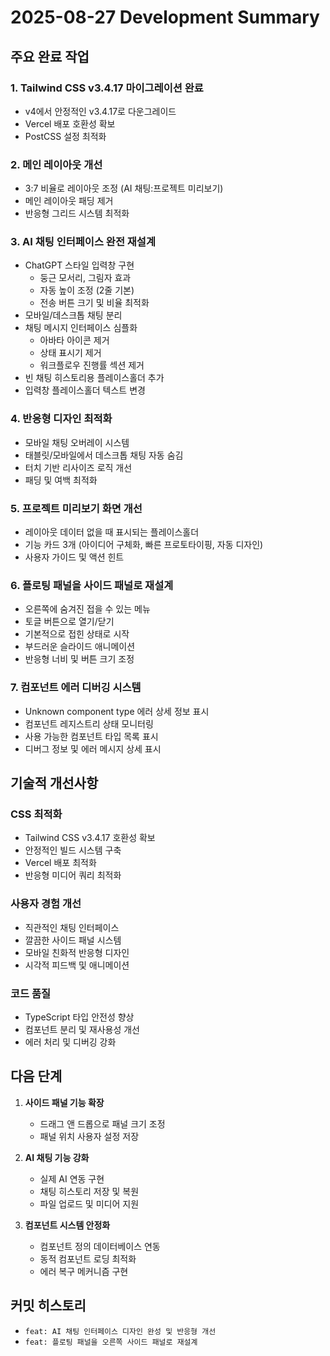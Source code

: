 # 2025-08-27 Development Summary

## 주요 완료 작업

### 1. Tailwind CSS v3.4.17 마이그레이션 완료

- v4에서 안정적인 v3.4.17로 다운그레이드
- Vercel 배포 호환성 확보
- PostCSS 설정 최적화

### 2. 메인 레이아웃 개선

- 3:7 비율로 레이아웃 조정 (AI 채팅:프로젝트 미리보기)
- 메인 레이아웃 패딩 제거
- 반응형 그리드 시스템 최적화

### 3. AI 채팅 인터페이스 완전 재설계

- ChatGPT 스타일 입력창 구현
  - 둥근 모서리, 그림자 효과
  - 자동 높이 조정 (2줄 기본)
  - 전송 버튼 크기 및 비율 최적화
- 모바일/데스크톱 채팅 분리
- 채팅 메시지 인터페이스 심플화
  - 아바타 아이콘 제거
  - 상태 표시기 제거
  - 워크플로우 진행률 섹션 제거
- 빈 채팅 히스토리용 플레이스홀더 추가
- 입력창 플레이스홀더 텍스트 변경

### 4. 반응형 디자인 최적화

- 모바일 채팅 오버레이 시스템
- 태블릿/모바일에서 데스크톱 채팅 자동 숨김
- 터치 기반 리사이즈 로직 개선
- 패딩 및 여백 최적화

### 5. 프로젝트 미리보기 화면 개선

- 레이아웃 데이터 없을 때 표시되는 플레이스홀더
- 기능 카드 3개 (아이디어 구체화, 빠른 프로토타이핑, 자동 디자인)
- 사용자 가이드 및 액션 힌트

### 6. 플로팅 패널을 사이드 패널로 재설계

- 오른쪽에 숨겨진 접을 수 있는 메뉴
- 토글 버튼으로 열기/닫기
- 기본적으로 접힌 상태로 시작
- 부드러운 슬라이드 애니메이션
- 반응형 너비 및 버튼 크기 조정

### 7. 컴포넌트 에러 디버깅 시스템

- Unknown component type 에러 상세 정보 표시
- 컴포넌트 레지스트리 상태 모니터링
- 사용 가능한 컴포넌트 타입 목록 표시
- 디버그 정보 및 에러 메시지 상세 표시

## 기술적 개선사항

### CSS 최적화

- Tailwind CSS v3.4.17 호환성 확보
- 안정적인 빌드 시스템 구축
- Vercel 배포 최적화
- 반응형 미디어 쿼리 최적화

### 사용자 경험 개선

- 직관적인 채팅 인터페이스
- 깔끔한 사이드 패널 시스템
- 모바일 친화적 반응형 디자인
- 시각적 피드백 및 애니메이션

### 코드 품질

- TypeScript 타입 안전성 향상
- 컴포넌트 분리 및 재사용성 개선
- 에러 처리 및 디버깅 강화

## 다음 단계

1. **사이드 패널 기능 확장**
   - 드래그 앤 드롭으로 패널 크기 조정
   - 패널 위치 사용자 설정 저장

2. **AI 채팅 기능 강화**
   - 실제 AI 연동 구현
   - 채팅 히스토리 저장 및 복원
   - 파일 업로드 및 미디어 지원

3. **컴포넌트 시스템 안정화**
   - 컴포넌트 정의 데이터베이스 연동
   - 동적 컴포넌트 로딩 최적화
   - 에러 복구 메커니즘 구현

## 커밋 히스토리

- `feat: AI 채팅 인터페이스 디자인 완성 및 반응형 개선`
- `feat: 플로팅 패널을 오른쪽 사이드 패널로 재설계`
